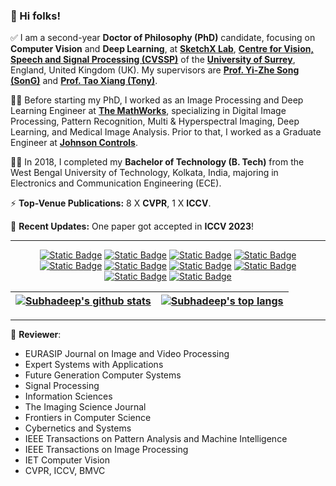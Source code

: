 ### 👋 Hi folks!

✅ I am a second-year **Doctor of Philosophy (PhD)** candidate, focusing on **Computer Vision** and **Deep Learning**, at [**SketchX Lab**](https://sketchx.eecs.qmul.ac.uk/), [**Centre for Vision, Speech and Signal Processing (CVSSP)**](https://www.surrey.ac.uk/centre-vision-speech-signal-processing) of the [**University of Surrey**](https://www.surrey.ac.uk/), England, United Kingdom (UK). My supervisors are [**Prof. Yi-Zhe Song (SonG)**](http://personal.ee.surrey.ac.uk/Personal/Y.Song/) and [**Prof. Tao Xiang (Tony)**](http://personal.ee.surrey.ac.uk/Personal/T.Xiang/index.html).

👨‍💻 Before starting my PhD, I worked as an Image Processing and Deep Learning Engineer at [**The MathWorks**](https://www.mathworks.com), specializing in Digital Image Processing, Pattern Recognition, Multi & Hyperspectral Imaging, Deep Learning, and Medical Image Analysis. Prior to that, I worked as a Graduate Engineer at [**Johnson Controls**](https://www.johnsoncontrols.com).

👨‍🎓 In 2018, I completed my **Bachelor of Technology (B. Tech)** from the West Bengal University of Technology, Kolkata, India, majoring in Electronics and Communication Engineering (ECE). 

⚡ **Top-Venue Publications:** 8 X **CVPR**, 1 X **ICCV**.

📢 **Recent Updates:** One paper got accepted in **ICCV 2023**!

___

<div align="center">

[![Static Badge](https://img.shields.io/badge/Email-0078D4?style=flat&logo=microsoftoutlook)](mailto:s.koley@surrey.ac.uk)
[![Static Badge](https://img.shields.io/badge/Gmail-white?style=flat&logo=gmail)](mailto:subhadeepkoley@gmail.com)
[![Static Badge](https://img.shields.io/badge/Homepage-222222?style=flat&logo=githubpages)](https://subhadeepkoley.github.io/)
[![Static Badge](https://img.shields.io/badge/LinkedIn-0A66C2?style=flat&logo=linkedin)](https://www.linkedin.com/in/subhadeepkoley/)
[![Static Badge](https://img.shields.io/badge/Twitter-000000?style=flat&logo=twitter)](https://twitter.com/subhadeepko)
[![Static Badge](https://img.shields.io/badge/GitHub-181717?style=flat&logo=github)](https://github.com/subhadeepkoley) 
[![Static Badge](https://img.shields.io/badge/Google%20Scholar-white?style=flat&logo=googlescholar)](https://scholar.google.com/citations?user=-mOrpz8AAAAJ) 
[![Static Badge](https://img.shields.io/badge/ORCiD-white?style=flat&logo=orcid)](https://orcid.org/0000-0002-4010-4387)
[![Static Badge](https://img.shields.io/badge/DBLP-004F9F?style=flat&logo=dblp)](https://dblp.org/pid/286/4893.html) 
[![Static Badge](https://img.shields.io/badge/CSAuthors-5F9EA0?style=flat&logo=c)](https://www.csauthors.net/subhadeep-koley/) 

</div>

<!-- [![Subhadeep's GitHub stats](https://github-readme-stats.vercel.app/api?username=subhadeepkoley&show_icons=true&theme=vue-dark&hide=prs,issues,contribs&rank_icon=github)](https://github.com/subhadeepkoley) -->

<!-- ![Top Langs](https://github-readme-stats.vercel.app/api/top-langs/?username=anuraghazra&layout=compact&theme=vue-dark) -->

<div align="center">

| <a href="https://github.com/subhadeepkoley"><img align="center" src="https://github-readme-stats.vercel.app/api?username=subhadeepkoley&show_icons=true&theme=vue-dark&hide=prs,issues,contribs&rank_icon=github" alt="Subhadeep's github stats" /></a> | <a href="https://github.com/subhadeepkoley"><img align="center" src="https://github-readme-stats.vercel.app/api/top-langs/?username=anuraghazra&layout=compact&theme=vue-dark" alt="Subhadeep's top langs" /></a> |
| ------------- | ------------- |

</div>

___

📝 **Reviewer**: 
* EURASIP Journal on Image and Video Processing
* Expert Systems with Applications
* Future Generation Computer Systems
* Signal Processing
* Information Sciences
* The Imaging Science Journal
* Frontiers in Computer Science
* Cybernetics and Systems
* IEEE Transactions on Pattern Analysis and Machine Intelligence
* IEEE Transactions on Image Processing
* IET Computer Vision
* CVPR, ICCV, BMVC
